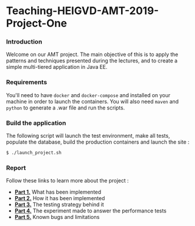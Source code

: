 # Teaching-HEIGVD-AMT-2019-Project-One

### Introduction

Welcome on our AMT project. The main objective of this is to apply the patterns and techniques presented during the lectures, and to create a simple multi-tiered application in Java EE.

### Requirements

You'll need to have `docker` and `docker-compose` and installed on your machine in order to launch the containers. You will also need `maven` and `python` to generate a .war file and run the scripts.

### Build the application

The following script will launch the test environment, make all tests, populate the database, build the production containers and launch the site :

```bash
$ ./launch_project.sh
```

### Report

Follow these links to learn more about the project :

* [**Part 1.**](doc/WHAT_IMPLEMENTED.md) What has been implemented
* **[Part 2.](doc/HOW_IMPLEMENTED.md)** How it has been implemented
* **[Part 3.](doc/TESTING_STRATEGY.md)** The testing strategy behind it
* **[Part 4.](doc/EXPERIMENT.md)** The experiment made to answer the performance tests
* **[Part 5.](doc/BUGS_LIMITATIONS.md)** Known bugs and limitations

 